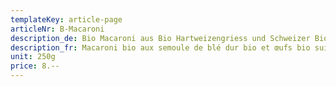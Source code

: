 ```yaml
---
templateKey: article-page
articleNr: B-Macaroni
description_de: Bio Macaroni aus Bio Hartweizengriess und Schweizer Bio Eier
description_fr: Macaroni bio aux semoule de blé dur bio et œufs bio suisses
unit: 250g
price: 8.--
---
```


